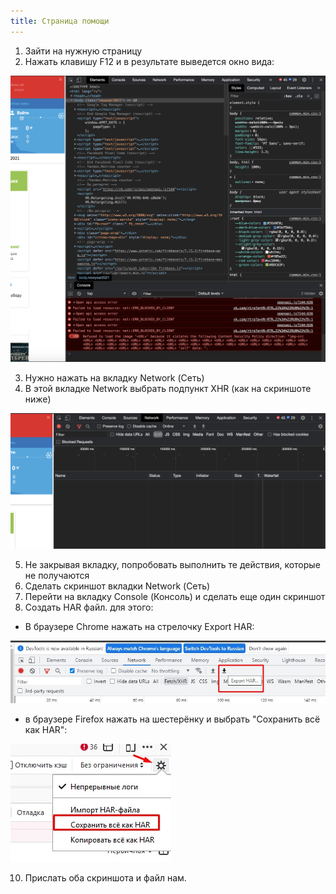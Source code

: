 ```yaml
---
title: Страница помощи
---
```


1) Зайти на нужную страницу    
2) Нажать клавишу F12 и в результате выведется окно вида:

![console](/img/browser1.png)
    
3) Нужно нажать на вкладку Network (Сеть)    
4) В этой вкладке Network выбрать подпункт XHR (как на скриншоте ниже)

![console](/img/browser2.png)

5) Не закрывая вкладку, попробовать выполнить те действия, которые не получаются    
6) Сделать скриншот вкладки Network (Сеть)      
7) Перейти на вкладку Console (Консоль) и сделать еще один скриншот    
9) Создать HAR файл. для этого:
  - В браузере Chrome нажать на стрелочку Export HAR: 

![har chrome](/img/browser5.jpg)

  - в браузере Firefox нажать на шестерёнку и выбрать "Сохранить всё как HAR":

![har firefox](/img/browser4.jpg)

10) Прислать оба скриншота и файл нам.

    
